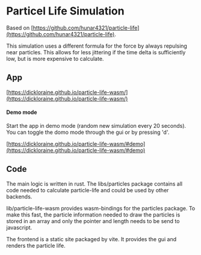 # Particel Life Simulation

Based on [https://github.com/hunar4321/particle-life](https://github.com/hunar4321/particle-life).

This simulation uses a different formula for the force by always repulsing near particles. This allows for less jittering if the time delta is sufficiently low, but is more expensive to calculate.

## App

[https://dickloraine.github.io/particle-life-wasm/](https://dickloraine.github.io/particle-life-wasm/)

#### Demo mode

Start the app in demo mode (random new simulation every 20 seconds). You can toggle the domo mode through the gui or by pressing 'd'.

[https://dickloraine.github.io/particle-life-wasm/#demo](https://dickloraine.github.io/particle-life-wasm/#demo)

## Code

The main logic is written in rust. The libs/particles package contains all code needed to calculate particle-life and could be used by other backends.

lib/particle-life-wasm provides wasm-bindings for the particles package. To make this fast, the particle information needed to draw the particles is stored in an array and only the pointer and length needs to be send to javascript.

The frontend is a static site packaged by vite. It provides the gui and renders the particle life.
